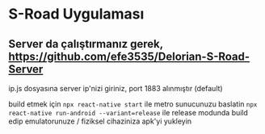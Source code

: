 # S-Road Uygulaması
## Server da çalıştırmanız gerek, https://github.com/efe3535/Delorian-S-Road-Server
ip.js dosyasına server ip'nizi giriniz, port 1883 alınmıştır (default)

build etmek için
`npx react-native start` ile metro sunucunuzu baslatin
`npx react-native run-android --variant=release` ile release modunda build edip emulatorunuze / fiziksel cihaziniza apk'yi yukleyin

